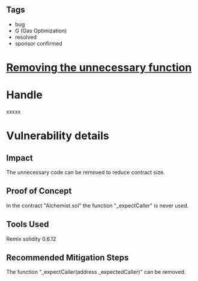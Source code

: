 ## Tags

- bug
- G (Gas Optimization)
- resolved
- sponsor confirmed

# [Removing the unnecessary function](https://github.com/code-423n4/2021-11-yaxis-findings/issues/96) 

# Handle

xxxxx


# Vulnerability details

## Impact
The unnecessary code can be removed to reduce contract size.

## Proof of Concept
In the contract "Alchemist.sol" the function "_expectCaller" is never used. 

## Tools Used
Remix solidity 0.6.12
## Recommended Mitigation Steps
The function "_expectCaller(address _expectedCaller)" can be removed.

